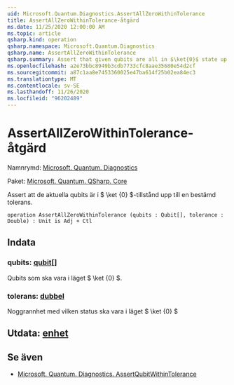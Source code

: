 ```yaml
---
uid: Microsoft.Quantum.Diagnostics.AssertAllZeroWithinTolerance
title: AssertAllZeroWithinTolerance-åtgärd
ms.date: 11/25/2020 12:00:00 AM
ms.topic: article
qsharp.kind: operation
qsharp.namespace: Microsoft.Quantum.Diagnostics
qsharp.name: AssertAllZeroWithinTolerance
qsharp.summary: Assert that given qubits are all in $\ket{0}$ state up to a given tolerance.
ms.openlocfilehash: a2e73bbc8949b3cdb7733cfc8aae35680e54d2cf
ms.sourcegitcommit: a87c1aa8e7453360025e47ba614f25b02ea84ec3
ms.translationtype: MT
ms.contentlocale: sv-SE
ms.lasthandoff: 11/26/2020
ms.locfileid: "96202489"
---
```

# <a name="assertallzerowithintolerance-operation"></a>AssertAllZeroWithinTolerance-åtgärd

Namnrymd: [Microsoft. Quantum. Diagnostics](xref:Microsoft.Quantum.Diagnostics)

Paket: [Microsoft. Quantum. QSharp. Core](https://nuget.org/packages/Microsoft.Quantum.QSharp.Core)


Assert att de aktuella qubits är i $ \ket {0} $-tillstånd upp till en bestämd tolerans.

```qsharp
operation AssertAllZeroWithinTolerance (qubits : Qubit[], tolerance : Double) : Unit is Adj + Ctl
```


## <a name="input"></a>Indata

### <a name="qubits--qubit"></a>qubits: [qubit](xref:microsoft.quantum.lang-ref.qubit)[]

Qubits som ska vara i läget $ \ket {0} $.


### <a name="tolerance--double"></a>tolerans: [dubbel](xref:microsoft.quantum.lang-ref.double)

Noggrannhet med vilken status ska vara i läget $ \ket {0} $



## <a name="output--unit"></a>Utdata: [enhet](xref:microsoft.quantum.lang-ref.unit)



## <a name="see-also"></a>Se även

- [Microsoft. Quantum. Diagnostics. AssertQubitWithinTolerance](xref:Microsoft.Quantum.Diagnostics.AssertQubitWithinTolerance)